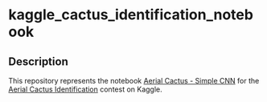 # kaggle_cactus_identification_notebook

## Description
This repository represents the notebook [Aerial Cactus - Simple CNN](https://www.kaggle.com/vovaekb90/aerial-cactus-simple-vgg-like-cnn) for the [Aerial Cactus Identification](https://www.kaggle.com/c/aerial-cactus-identification) contest on Kaggle.
